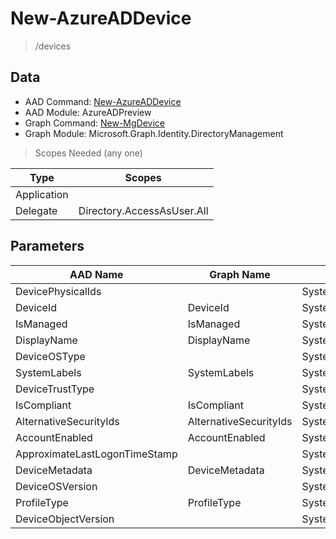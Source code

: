 # New-AzureADDevice

> /devices

## Data

+ AAD Command: [New-AzureADDevice](https://docs.microsoft.com/en-us/powershell/module/AzureADPreview/New-AzureADDevice)
+ AAD Module: AzureADPreview
+ Graph Command: [New-MgDevice](https://docs.microsoft.com/en-us/powershell/module/Microsoft.Graph.Identity.DirectoryManagement/New-MgDevice)
+ Graph Module: Microsoft.Graph.Identity.DirectoryManagement

> Scopes Needed (any one)

|Type|Scopes|
|---|---|
|Application||
|Delegate|Directory.AccessAsUser.All|

## Parameters

|AAD Name|Graph Name|AAD Type|Graph Type|Infos|
|---|---|---|---|---|
|DevicePhysicalIds||System.Collections.Generic.List/System.String|||
|DeviceId|DeviceId|System.String|System.String||
|IsManaged|IsManaged|System.Nullable/System.Boolean|System.Management.Automation.SwitchParameter||
|DisplayName|DisplayName|System.String|System.String||
|DeviceOSType||System.String|||
|SystemLabels|SystemLabels|System.Collections.Generic.List/System.String|System.String[]||
|DeviceTrustType||System.String|||
|IsCompliant|IsCompliant|System.Nullable/System.Boolean|System.Management.Automation.SwitchParameter||
|AlternativeSecurityIds|AlternativeSecurityIds|System.Collections.Generic.List/Microsoft.Open.AzureAD.Model.AlternativeSecurityId|Microsoft.Graph.PowerShell.Models.IMicrosoftGraphAlternativeSecurityId[]||
|AccountEnabled|AccountEnabled|System.Nullable/System.Boolean|System.Management.Automation.SwitchParameter||
|ApproximateLastLogonTimeStamp||System.Nullable/System.DateTime|||
|DeviceMetadata|DeviceMetadata|System.String|System.String||
|DeviceOSVersion||System.String|||
|ProfileType|ProfileType|System.String|System.String||
|DeviceObjectVersion||System.Nullable/System.Int32|||

